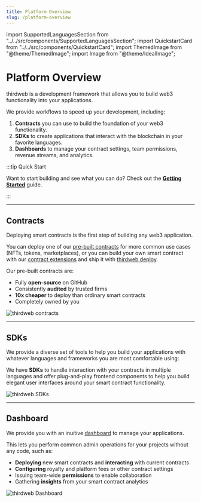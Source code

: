 ```yaml
---
title: Platform Overview
slug: /platform-overview
---
```


import SupportedLanguagesSection from "../../src/components/SupportedLanguagesSection";
import QuickstartCard from "../../src/components/QuickstartCard";
import ThemedImage from "@theme/ThemedImage";
import Image from "@theme/IdealImage";

# Platform Overview

<div className="heroGrid">

<div>
<p>thirdweb is a development framework that allows you to build web3 functionality into your applications.</p>

<p> We provide workflows to speed up your development, including:</p>

1. **Contracts** you can use to build the foundation of your web3 functionality.
2. **SDKs** to create applications that interact with the blockchain in your favorite languages.
3. **Dashboards** to manage your contract settings, team permissions, revenue streams, and analytics.

</div>

<div className="heroGridImageContainer">
  <ThemedImage
    sources={{
      light: "/assets/hero-light.png",
      dark: "/assets/hero-dark.png",
    }}
    className="heroGridImage"
    alt="thirdweb Core Pillars"
  />
</div>

</div>

:::tip Quick Start

Want to start building and see what you can do? Check out the **[Getting Started](/getting-started/deploying-contracts)** guide.

:::

<hr
  style={{
    marginTop: 32,
    backgroundColor: "var(--ifm-toc-border-color)",
  }}
/>

## Contracts

<div className="heroGrid">

<div>
  <p>Deploying smart contracts is the first step of building any web3 application.</p>

You can deploy one of our [pre-built contracts](/pre-built-contracts) for more common use cases (NFTs, tokens, marketplaces),
or you can build your own smart contract with our [contract extensions](/thirdweb-deploy/contract-extensions) and ship it with [thirdweb deploy](/thirdweb-cli).

<p style={{ marginBottom: 6 }}>Our pre-built contracts are:</p>

- Fully **open-source** on GitHub
- Consistently **audited** by trusted firms
- **10x cheaper** to deploy than ordinary smart contracts
- Completely owned by you

<div className="row" style={{marginBottom:24}}>

<div className="col col--12" style={{ marginTop: 8 }}>
  <QuickstartCard
    name="Learn more about contracts"
    link="/smart-contracts"
    image="/assets/icons/general.png"
  />
</div>

</div>

</div>

<div className="heroGridImageContainer">
  <Image
    alt="thirdweb contracts"
    img={require(`/assets/portal_imgs_1-04.png`)}
  />
</div>

</div>

<hr
  style={{
    marginTop: 32,
    backgroundColor: "var(--ifm-toc-border-color)",
  }}
/>

## SDKs

<div className="heroGrid">
  <div>
    <p>
      We provide a diverse set of tools to help you build your applications with whatever languages
      and frameworks you are most comfortable using:
    </p>

We have **SDKs** to handle interaction with your contracts in multiple languages and offer plug-and-play frontend components to help you
build elegant user interfaces around your smart contract functionality.

<div className="row" style={{marginBottom:24}}>

<div className="col col--12" style={{ marginTop: 8 }}>
  <QuickstartCard
    name="Learn more about SDKs"
    link="/building-web3-apps/setting-up-the-sdk"
    image="/assets/icons/general.png"
  />
</div>

</div>

<p>

</p>

  </div>
  <div className="heroGridImageContainer">
    <Image img={require(`/assets/portal_imgs_1-03.png`)} alt="thirdweb SDKs" />
  </div>
</div>

<hr
  style={{
    marginTop: 32,
    backgroundColor: "var(--ifm-toc-border-color)",
  }}
/>

## Dashboard

<div className="heroGrid">
  
  <div>
    <p>
      We provide you with an inuitive <a href='https://thirdweb.com/dashboard'>dashboard</a> to manage your applications.
    </p>

This lets you perform common admin operations for your projects without any code, such as:

- **Deploying** new smart contracts and **interacting** with current contracts
- **Configuring** royalty and platform fees or other contract settings
- Issuing team-wide **permissions** to enable collaboration
- Gathering **insights** from your smart contract analytics

</div>

<div className="heroGridImageContainer">
  <Image
    img={require(`/assets/portal_imgs_1-02.png`)}
    className="heroGridImage"
    alt="thirdweb Dashboard"
  />
</div>

</div>
